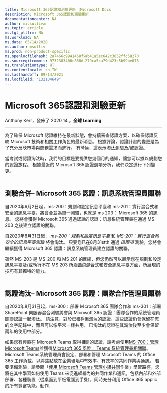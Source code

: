 ```yaml
---
title: Microsoft 365認證和測驗更新 |Microsoft Docs
description: Microsoft 365認證和測驗更新
documentationcenter: NA
author: micsullivan
ms.topic: article
ms.tgt_pltfrm: NA
ms.workload: NA
ms.date: 05/14/2020
ms.author: msulliv
ms.prod: non-product-specific
ms.openlocfilehash: 2a7466c9941468f5ab41a5ec642c3852ffc58270
ms.sourcegitcommit: 9732383406c868d1279ca5ca79d423c5b99be073
ms.translationtype: HT
ms.contentlocale: zh-TW
ms.lasthandoff: 09/14/2021
ms.locfileid: "132104649"
---
```

# <a name="microsoft-365-certification-and-exam-updates"></a>Microsoft 365認證和測驗更新

Anthony Kerr，發佈了 2020 14 **，全球 Learning**

___

為了確保 Microsoft 認證維持在最新狀態，會持續審查認證方案，以確保認證反映 Microsoft 技術和相關工作角色的最新消息。 根據評論，認證計畫的變更是為了充分反映市場與商務需求而進行。 有時候，這表示淘汰測驗及/或認證。

當考試或認證淘汰時，我們的目標是要提供您幾個月的通知，讓您可以據以規劃您的認證旅程。 根據最近的 Microsoft 365 認證選項分析，我們決定進行下列變更。
<br/><br/>

## <a name="exam-consolidation--microsoft-365-certified-messaging-administrator-associate"></a>測驗合併– Microsoft 365 認證：訊息系統管理員關聯

自2020年6月2日起，ms-200：規劃和設定訊息平臺和 ms-201：實行混合式和安全的訊息平臺，將會合並為單一測驗，也就是 ms 203： Microsoft 365 的訊息。 您將會獲得 Microsoft 365 通過認證的認證：訊息系統管理員在通過 MS-203 之後建立認證的關聯。

自2020年8月31日起， _ms-200：規劃和設定訊息平臺_ 和 _MS-201：實行混合和安全的訊息平臺測驗_ 將會淘汰。 只要您已在8月31stth 通過 _這兩項_ 測驗，您將會繼續獲得 Microsoft 365 認證：訊息系統管理員建立認證的關聯。

雖然 MS-203 是 MS-200 和 MS 201 的匯總，但您仍然可以展示您在規劃和設定訊息平臺及/或執行不在 MS 203 所涵蓋的混合式和安全訊息平臺方面，所展現的技巧有其獨特的能力。
<br/><br/>

## <a name="certification-retirement--microsoft-365-certified-teamwork-administrator-associate"></a>認證淘汰– Microsoft 365 認證：團隊合作管理員關聯

自2020年8月31日起，ms-300：部署 Microsoft 365 團隊合作和 ms-301：部署 SharePoint 伺服器混合測驗將會與 Microsoft 365 認證：團隊合作的系統管理員關聯認證一起淘汰。 請注意，對於已獲得但淘汰的認證，這些認證仍會保留在您的文字記錄中，而且可以像平常一樣共用。 已淘汰的認證在其淘汰後至少會保留兩年的使用中部分。

如果您有興趣在 Microsoft Teams 取得相關的認證，請考慮使用[MS-700：管理 Microsoft Teams](/learn/certifications/exams/ms-700?wt.mc_id=mim_msl_blg_Blog_prm_Blog_2020514)並獲得[Microsoft 365 認證： Teams 系統管理員相關聯](/learn/certifications/m365-teams-administrator-associate?wt.mc_id=mim_msl_blg_Blog_prm_Blog_2020514)。 Microsoft Teams系統管理員會設定、部署和管理 Microsoft Teams 的 Office 365 工作負載，以將焦點放在企業環境中有效率、有效率的共同作業與通訊。 若要準備測驗，請參閱「[使用 Microsoft Teams 管理小組共同](/learn/paths/m365-manage-team-collaboration/?wt.mc_id=mim_msl_blg_BLog_prm_Blog_2020514)作業」學習路徑，您將在其中學習如何使用 Teams 來促進組織內的共同作業和通訊，包括內部和外部部署、各種裝置（從桌面到平板電腦到手機），同時充分利用 Office 365 applic 的所有豐富功能。動作.
